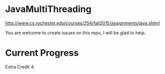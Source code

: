 # JavaMultiThreading
http://www.cs.rochester.edu/courses/254/fall2015/assignments/java.shtml

You are welcome to create issues on this repo, I will be glad to help.

# Current Progress

Extra Credit 4.